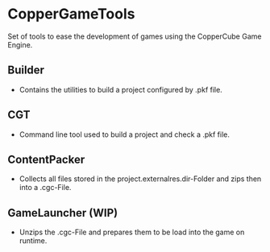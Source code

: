 # CopperGameTools

Set of tools to ease the development of games using the CopperCube Game Engine.

## Builder

- Contains the utilities to build a project configured by .pkf file.

## CGT

- Command line tool used to build a project and check a .pkf file.

## ContentPacker

- Collects all files stored in the project.externalres.dir-Folder and zips then into a .cgc-File.

## GameLauncher (WIP) 

- Unzips the .cgc-File and prepares them to be load into the game on runtime.
